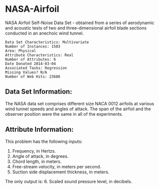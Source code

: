 # NASA-Airfoil
NASA Airfoil Self-Noise Data Set - obtained from a series of aerodynamic and acoustic tests of two and three-dimensional
airfoil blade sections conducted in an anechoic wind tunnel.

    Data Set Characteristics: Multivariate
    Number of Instances: 1503
    Area: Physical
    Attribute Characteristics: Real
    Number of Attributes: 6
    Date Donated 2014-03-04
    Associated Tasks: Regression
    Missing Values? N/A
    Number of Web Hits: 23686

## Data Set Information:

The NASA data set comprises different size NACA 0012 airfoils at various wind tunnel speeds and angles of attack.
The span of the airfoil and the observer position were the same in all of the experiments.

## Attribute Information:

This problem has the following inputs:
  1. Frequency, in Hertzs.
  2. Angle of attack, in degrees.
  3. Chord length, in meters.
  4. Free-stream velocity, in meters per second.
  5. Suction side displacement thickness, in meters.

The only output is:
  6. Scaled sound pressure level, in decibels.
